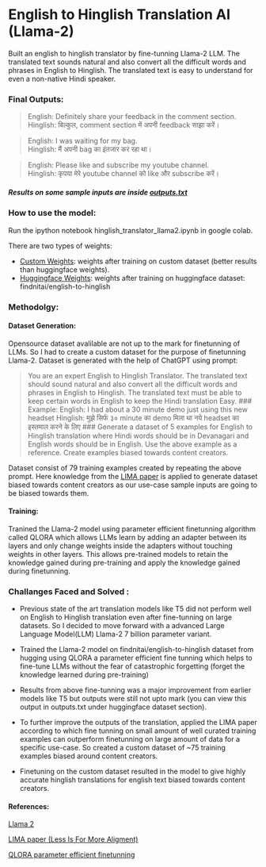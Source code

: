 # English to Hinglish Translation AI (Llama-2)
Built an english to hinglish translator by fine-tunning Llama-2 LLM. The translated text sounds natural and also convert all the difficult words and phrases in English to Hinglish. The translated text is easy to understand for even a non-native Hindi speaker.

### Final Outputs:
 >English: Definitely share your feedback in the comment section.<br />
 >Hinglish: बिल्कुल, comment section में अपनी feedback साझा करें।


 >English: I was waiting for my bag.<br />
 >Hinglish: मैं अपनी bag का इंतजार कर रहा था।


 >English: Please like and subscribe my youtube channel.<br />
 >Hinglish: कृपया मेरे youtube channel को like और subscribe करें।

##### Results on some sample inputs are inside [outputs.txt](https://github.com/stokome/Hinglish-Translation-AI-llama2/blob/main/output.txt)

### How to use the model:
Run the ipython notebook hinglish_translator_llama2.ipynb in google colab.

There are two types of weights:
- [Custom Weights](https://github.com/stokome/Hinglish-Translation-AI-llama2/tree/main/llama-2-7b-hinglish_weights/custom_dataset_weights):  weights after training on custom dataset (better results than huggingface weights).
- [Huggingface Weights](https://github.com/stokome/Hinglish-Translation-AI-llama2/tree/main/llama-2-7b-hinglish_weights/huggingface_dataset_weights): weights after training on huggingface dataset: findnitai/english-to-hinglish

### Methodolgy:
#### Dataset Generation:
Opensource dataset avalilable are not up to the mark for finetunning of LLMs. So I had to create a custom dataset for the purpose of finetunning Llama-2. Dataset is generated with the help of ChatGPT using prompt:
>You are an expert English to Hinglish Translator. The translated text should sound natural and also
convert all the difficult words and phrases in English to Hinglish. The translated text must be able to keep certain words in English to keep the Hindi translation Easy.
\###
>Example:
English: I had about a 30 minute demo just using this new headset
Hinglish:  मुझे सिर्फ ३० minute का demo मिला था नये headset का इस्तमाल करने के लिए
\###
>Generate a dataset of 5 examples for English to Hinglish translation where Hindi words should be in Devanagari and English words should be in English. Use the above example as a reference. Create examples biased towards content creators.

Dataset consist of 79 training examples created by repeating the above prompt. Here knowledge from the [LIMA paper](https://huggingface.co/meta-llama/Llama-2-7b-hf) is applied to generate dataset biased towards content creators as our use-case sample inputs are going to be biased towards them. 

#### Training:
Tranined the Llama-2 model using parameter efficient finetunning algorithm called QLORA which allows LLMs learn by adding an adapter between its layers and only change weights inside the adapters without touching weights in other layers. This allows pre-trained models to retain the knowledge gained during pre-training and apply the knowledge gained during finetunning.


### Challanges Faced and Solved :
- Previous state of the art translation models like T5 did not perform well on English to Hinglish translation even after fine-tunning on large datasets. So I decided to move forward with a advanced Large Language Model(LLM)  Llama-2 7 billion parameter variant.  

- Trained the Llama-2 model on findnitai/english-to-hinglish dataset from hugging using QLORA a parameter efficient fine tunning which helps to fine-tune LLMs without the fear of catastrophic forgetting (forget the knowledge learned during pre-training)

- Results from above fine-tunning was a major improvement from earlier models like T5 but outputs were still not upto mark (you can view this output in outputs.txt under huggingface dataset section).

- To further improve the outputs of the translation, applied the LIMA paper according to which fine tunning on small amount of  well curated training examples can outperform finetunning on large amount of data for a specific use-case. So created a custom dataset of ~75 training examples biased around content creators.

- Finetuning on the custom dataset resulted in the model to give highly accurate hinglish translations for english text biased towards content creators.


#### References:
[Llama 2](https://huggingface.co/meta-llama/Llama-2-7b-hf)

[LIMA paper (Less Is For More Aligment)](https://arxiv.org/abs/2305.11206)

[QLORA parameter efficient finetunning](https://arxiv.org/abs/2305.14314)